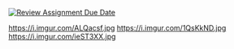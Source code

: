 [![Review Assignment Due Date](https://classroom.github.com/assets/deadline-readme-button-8d59dc4de5201274e310e4c54b9627a8934c3b88527886e3b421487c677d23eb.svg)](https://classroom.github.com/a/gTiETg9a)

https://i.imgur.com/ALQacsf.jpg
https://i.imgur.com/1QsKkND.jpg
https://i.imgur.com/ieST3XX.jpg
